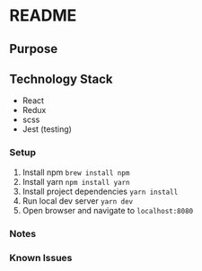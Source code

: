 # README #


## Purpose ##

## Technology Stack ##

* React
* Redux
* scss
* Jest (testing)


### Setup ###

1. Install npm `brew install npm`
2. Install yarn `npm install yarn`
3. Install project dependencies `yarn install`
4. Run local dev server `yarn dev`
5. Open browser and navigate to `localhost:8080`


### Notes ###

### Known Issues ###

